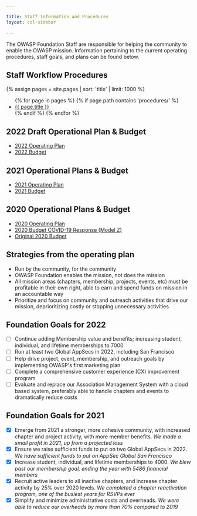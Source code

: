 ```yaml
---

title: Staff Information and Procedures
layout: col-sidebar

---
```


The OWASP Foundation Staff are responsible for helping the community to enable the OWASP mission. Information pertaining to the current operating procedures, staff goals, and plans can be found below.

<!-- rebuild 7 -->
## Staff Workflow Procedures

{% assign pages = site.pages | sort: 'title' | limit: 1000 %}
<ul>
{% for page in pages %}
 {% if page.path contains 'procedures/' %}
 <li><a href="/www-staff{{ page.url | replace: '.html', '' }}">{{ page.title }}</a></li>
 {% endif %}
{% endfor %}
</ul>

## 2022 Draft Operational Plan & Budget

- [2022 Operating Plan](operating-plan/2022/)
- [2022 Budget](budget/2022)

## 2021 Operational Plans & Budget

- [2021 Operating Plan](operating-plan/2021/intro-2021)
- [2021 Budget](budget/2021)

## 2020 Operational Plans & Budget

- [2020 Operating Plan](operating-plan/2020/2020)
- [2020 Budget COVID-19 Response (Model Z)](/www-staff/budget/2020-modelz)
- [Original 2020 Budget](/www-staff/budget/2020)

## Strategies from the operating plan

- Run by the community, for the community
- OWASP Foundation enables the mission, not does the mission
- All mission areas (chapters, membership, projects, events, etc) must be profitable in their own right, able to earn and spend funds on mission in an accountable way
- Prioritize and focus on community and outreach activities that drive our mission, deprioritizing costly or stopping unnecessary activities

## Foundation Goals for 2022

- [ ] Continue adding Membership value and benefits; increasing student, individual, and lifetime memberships to 7000
- [ ] Run at least two Global AppSecs in 2022, including San Francisco
- [ ] Help drive project, event, membership, and outreach goals by implementing OWASP's first marketing plan
- [ ] Complete a comprehensive customer experience (CX) improvement program
- [ ] Evaluate and replace our Association Management System with a cloud based system, preferably able to handle chapters and events to dramatically reduce costs

## Foundation Goals for 2021

- [x] Emerge from 2021 a stronger, more cohesive community, with increased chapter and project activity, with more member benefits. *We made a small profit in 2021, up from a projected loss*
- [x] Ensure we raise sufficient funds to put on two Global AppSecs in 2022. *We have sufficient funds to put on AppSec Global San Francisco*
- [x] Increase student, individual, and lifetime memberships to 4000. *We blew past our membership goal, ending the year with 5486 financial members*
- [x] Recruit active leaders to all inactive chapters, and increase chapter activity by 25% over 2020 levels. *We completed a chapter reactivation program, one of the busiest years for RSVPs ever*
- [x] Simplify and minimize administrative costs and overheads. *We were able to reduce our overheads by more than 70% compared to 2019*
